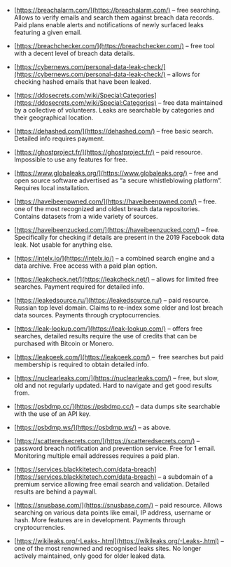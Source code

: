 - [https://breachalarm.com/](https://breachalarm.com/) – free searching. Allows to verify emails and search them against breach data records. Paid plans enable alerts and notifications of newly surfaced leaks featuring a given email.
- [https://breachchecker.com/](https://breachchecker.com/) – free tool with a decent level of breach data details.

- [https://cybernews.com/personal-data-leak-check/](https://cybernews.com/personal-data-leak-check/) – allows for checking hashed emails that have been leaked.

- [https://ddosecrets.com/wiki/Special:Categories](https://ddosecrets.com/wiki/Special:Categories) – free data maintained by a collective of volunteers. Leaks are searchable by categories and their geographical location.

- [https://dehashed.com/](https://dehashed.com/) – free basic search. Detailed info requires payment.
- [https://ghostproject.fr/](https://ghostproject.fr/) – paid resource. Impossible to use any features for free.
- [https://www.globaleaks.org/](https://www.globaleaks.org/) – free and open source software advertised as “a secure whistleblowing platform”. Requires local installation.
- [https://haveibeenpwned.com/](https://haveibeenpwned.com/) – free. one of the most recognized and oldest breach data repositories. Contains datasets from a wide variety of sources.
- [https://haveibeenzucked.com/](https://haveibeenzucked.com/) – free. Specifically for checking if details are present in the 2019 Facebook data leak. Not usable for anything else.
- [https://intelx.io/](https://intelx.io/) – a combined search engine and a data archive. Free access with a paid plan option.
- [https://leakcheck.net/](https://leakcheck.net/) – allows for limited free searches. Payment required for detailed info.
- [https://leakedsource.ru/](https://leakedsource.ru/) – paid resource. Russian top level domain. Claims to re-index some older and lost breach data sources. Payments through cryptocurrencies.
- [https://leak-lookup.com/](https://leak-lookup.com/) – offers free searches, detailed results require the use of credits that can be purchased with Bitcoin or Monero.
- [https://leakpeek.com/](https://leakpeek.com/) –  free searches but paid membership is required to obtain detailed info.
- [https://nuclearleaks.com/](https://nuclearleaks.com/) – free, but slow, old and not regularly updated. Hard to navigate and get good results from.
- [https://psbdmp.cc/](https://psbdmp.cc/) – data dumps site searchable with the use of an API key.
- [https://psbdmp.ws/](https://psbdmp.ws/) – as above.
- [https://scatteredsecrets.com/](https://scatteredsecrets.com/) – password breach notification and prevention service. Free for 1 email. Monitoring multiple email addresses requires a paid plan.
- [https://services.blackkitetech.com/data-breach](https://services.blackkitetech.com/data-breach) – a subdomain of a premium service allowing free email search and validation. Detailed results are behind a paywall.
- [https://snusbase.com/](https://snusbase.com/) – paid resource. Allows searching on various data points like email, IP address, username or hash. More features are in development. Payments through cryptocurrencies.
- [https://wikileaks.org/-Leaks-.html](https://wikileaks.org/-Leaks-.html) – one of the most renowned and recognised leaks sites. No longer actively maintained, only good for older leaked data.